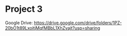 # Project 3

Google Drive: https://drive.google.com/drive/folders/1PZ-20bO1t89LxoitjMqfMBbL1XhZvajt?usp=sharing
